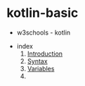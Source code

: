 # kotlin-basic

- w3schools - kotlin

* index
  1. [Introduction](https://github.com/yeonseoksong/application_dev/blob/main/Android-Kotlin/kotlin/basic/tutorial.md#1-introduction)
  2. [Syntax](https://github.com/yeonseoksong/application_dev/blob/main/Android-Kotlin/kotlin/basic/tutorial.md#2-syntax)
  3. [Variables](https://github.com/yeonseoksong/application_dev/blob/main/Android-Kotlin/kotlin/basic/tutorial.md#3-variables)
  4. 
